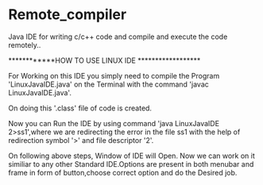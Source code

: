 # Remote_compiler
Java IDE for  writing c/c++ code and compile and execute the code remotely..

************HOW TO USE LINUX IDE ******************

For Working on this IDE you simply need to compile the Program 'LinuxJavaIDE.java'
on the Terminal with the command 'javac LinuxJavaIDE.java'.

On doing this '.class' file of code is created.

Now you can Run the IDE by using command 'java LinuxJavaIDE 2>ss1',where we are
redirecting the error in the file ss1 with the help of redirection symbol '>' and file
descriptor '2'.

On following above steps, Window of IDE will Open.
Now we can work on it similiar to any other Standard IDE.Options are present in both
menubar and frame in form of button,choose correct option and do the Desired job.
